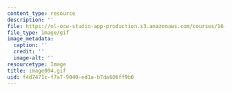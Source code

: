 ```yaml
---
content_type: resource
description: ''
file: https://ol-ocw-studio-app-production.s3.amazonaws.com/courses/16-01-unified-engineering-i-ii-iii-iv-fall-2005-spring-2006/f4d7471cf7a79040ed1ab7da606ff9b0_image004.gif
file_type: image/gif
image_metadata:
  caption: ''
  credit: ''
  image-alt: ''
resourcetype: Image
title: image004.gif
uid: f4d7471c-f7a7-9040-ed1a-b7da606ff9b0
---
```

